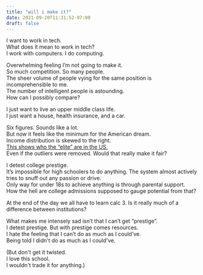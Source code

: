 ```yaml
---
title: "will i make it?"
date: 2021-09-20T11:31:52-07:00
draft: false
---
```


I want to work in tech.  
What does it mean to work in tech?  
I work with computers. I do computing.  

Overwhelming feeling I’m not going to make it.  
So much competition. So many people.  
The sheer volume of people vying for the same position is incomprehensible to me.  
The number of intelligent people is astounding.  
How can I possibly compare?  

I just want to live an upper middle class life.  
I just want a house, health insurance, and a car.  

Six figures. Sounds like a lot.  
But now it feels like the minimum for the American dream.  
Income distribution  is skewed to the right.  
[This shows who the “elite” are in the US.](https://upload.wikimedia.org/wikipedia/commons/0/0d/Distribution_of_Annual_Household_Income_in_the_United_States_2010.png)  
Even if the outliers were removed. Would that really make it fair?  

I detest college prestige.  
It’s impossible for high schoolers to do anything. The system almost actively tries to snuff out any passion or drive.  
Only way for under 18s to achieve anything is through parental support.  
How the hell are college admissions supposed to gauge potential from that?  

At the end of the day we all have to learn calc 3. Is it really much of a difference between institutions?  

What makes me intensely sad isn’t that I can’t get “prestige”.  
I detest prestige. But with prestige comes resources.  
I hate the feeling that I can’t do as much as I could’ve.  
Being told I didn't do as much as I could've.

(But don't get it twisted.  
I love this school.  
I wouldn't trade it for anything.)
